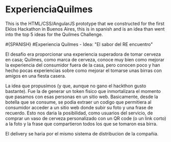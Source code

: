 # ExperienciaQuilmes
This is the HTML/CSS/AngularJS prototype that we constructed for the first Eklos Hackathon in Buenos Aires, this is in spanish and is an idea than went into the top 5 ideas for the Quilmes Challenge.

#{SPANISH}
#Experiencia Quilmes - Idea: "El sabor del RE encuentro"

El desafio era proporcionar una experiencia superadora de tomar cerveza en casa; Quilmes, como marca de cerveza, conoce muy bien como mejorar la experiencia del consumidor fuera de la casa, pero conocen poco y han hecho pocas experiencias sobre como mejorar el tomarse unas birras con amigos en una fiesta casera.

La idea que propusimos (y que, aunque no gano el hackthon gusto bastante). Fue la de generar un token fisico que inmortalizara el momento que pasamos con esas personas en un sitio web.
Basicamente, desde la botella que se consume, se podia extraer un codigo que permitiera al consumidor acceder a un sitio web donde subir su foto y una frase de recuerdo.
Esto nos daria la posibilidad, como usuarios del servicio, de comprar un vaso de cerveza personalizado con un QR code (o un link corto) a la foto y la frase que compartieron todos los que se tomaron esa birra.

El delivery se haria por el mismo sistema de distribucion de la compañia.


